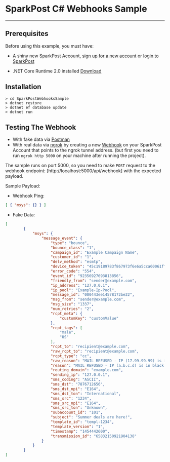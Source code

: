 # SparkPost C# Webhooks Sample
---
## Prerequisites

Before using this example, you must have:

* A shiny new SparkPost Account, [sign up for a new account](https://app.sparkpost.com/) or [login to SparkPost](https://app.sparkpost.com/)

* .NET Core Runtime 2.0 installed [Download](https://dot.net/core)
## Installation

```
> cd SparkPostWebhooksSample
> dotnet restore
> dotnet ef database update
> dotnet run
```

## Testing The Webhook
* With fake data via [Postman](https://www.getpostman.com/postman)
* With real data via [ngrok](https://ngrok.com/) by creating a new [Webhook](https://app.sparkpost.com/account/webhooks) on your SparkPost Account that points to the ngrok tunnel address. (but first you need to run `ngrok http 5000` on your machine after running the project).

The sample runs on port 5000, so you need to make `POST` request to the webhook endpoint: [http://localhost:5000/api/webhook] with the expected payload.

Sample Payload:

* Webhook Ping:
```json 
[ { "msys": {} } ]
```
* Fake Data:
```json
[
        {
            "msys": {
                "message_event": {
                    "type": "bounce",
                    "bounce_class": "1",
                    "campaign_id": "Example Campaign Name",
                    "customer_id": "1",
                    "delv_method": "esmtp",
                    "device_token": "45c19189783f867973f6e6a5cca60061ffe4fa77c547150563a1192fa9847f8a",
                    "error_code": "554",
                    "event_id": "92356927693813856",
                    "friendly_from": "sender@example.com",
                    "ip_address": "127.0.0.1",
                    "ip_pool": "Example-Ip-Pool",
                    "message_id": "000443ee14578172be22",
                    "msg_from": "sender@example.com",
                    "msg_size": "1337",
                    "num_retries": "2",
                    "rcpt_meta": {
                        "customKey": "customValue"
                    },
                    "rcpt_tags": [
                        "male",
                        "US"
                    ],
                    "rcpt_to": "recipient@example.com",
                    "raw_rcpt_to": "recipient@example.com",
                    "rcpt_type": "cc",
                    "raw_reason": "MAIL REFUSED - IP (17.99.99.99) is in black list",
                    "reason": "MAIL REFUSED - IP (a.b.c.d) is in black list",
                    "routing_domain": "example.com",
                    "sending_ip": "127.0.0.1",
                    "sms_coding": "ASCII",
                    "sms_dst": "7876712656",
                    "sms_dst_npi": "E164",
                    "sms_dst_ton": "International",
                    "sms_src": "1234",
                    "sms_src_npi": "E164",
                    "sms_src_ton": "Unknown",
                    "subaccount_id": "101",
                    "subject": "Summer deals are here!",
                    "template_id": "templ-1234",
                    "template_version": "1",
                    "timestamp": "1454442600",
                    "transmission_id": "65832150921904138"
                }
            }
        }
]
```